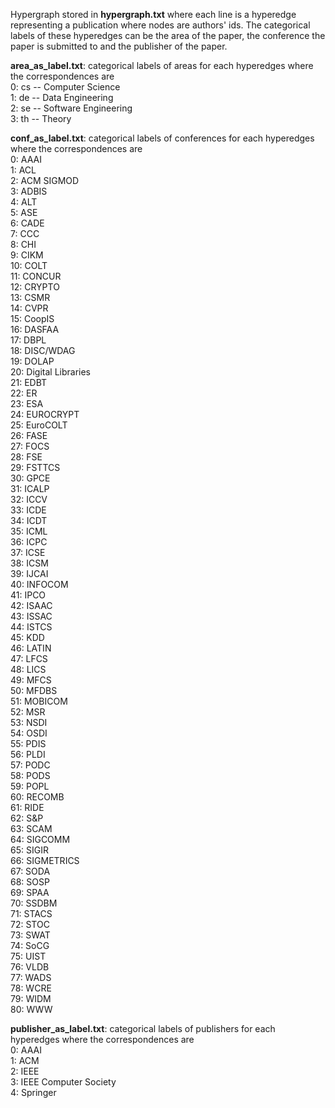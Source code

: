 Hypergraph stored in **hypergraph.txt** where each line is a hyperedge representing a publication where nodes are authors' ids. The categorical labels of these hyperedges can be the area of the paper, the conference the paper is submitted to and the publisher of the paper.
<br/>

**area_as_label.txt**: categorical labels of areas for each hyperedges where the correspondences are <br/>
0: cs -- Computer Science<br/> 
1: de -- Data Engineering<br/>
2: se -- Software Engineering<br/>
3: th -- Theory <br/>

**conf_as_label.txt**: categorical labels of conferences for each hyperedges where the correspondences are <br/>
0: AAAI<br/>
1: ACL <br/>
2: ACM SIGMOD<br/>
3: ADBIS<br/>
4: ALT<br/>
5: ASE<br/>
6: CADE<br/>
7: CCC<br/>
8: CHI<br/>
9: CIKM<br/>
10: COLT<br/>
11: CONCUR<br/>
12: CRYPTO<br/>
13: CSMR<br/>
14: CVPR<br/>
15: CoopIS<br/>
16: DASFAA<br/>
17: DBPL<br/>
18: DISC/WDAG<br/>
19: DOLAP<br/>
20: Digital Libraries<br/>
21: EDBT<br/>
22: ER<br/>
23: ESA<br/>
24: EUROCRYPT<br/>
25: EuroCOLT<br/>
26: FASE<br/>
27: FOCS<br/>
28: FSE<br/>
29: FSTTCS<br/>
30: GPCE<br/>
31: ICALP<br/>
32: ICCV<br/>
33: ICDE<br/>
34: ICDT<br/>
35: ICML<br/>
36: ICPC<br/>
37: ICSE<br/>
38: ICSM<br/>
39: IJCAI<br/>
40: INFOCOM<br/>
41: IPCO<br/>
42: ISAAC<br/>
43: ISSAC<br/>
44: ISTCS<br/>
45: KDD<br/>
46: LATIN<br/>
47: LFCS<br/>
48: LICS<br/>
49: MFCS<br/>
50: MFDBS<br/>
51: MOBICOM<br/>
52: MSR<br/>
53: NSDI<br/>
54: OSDI<br/>
55: PDIS<br/>
56: PLDI<br/>
57: PODC<br/>
58: PODS<br/>
59: POPL<br/>
60: RECOMB<br/>
61: RIDE<br/>
62: S&P<br/>
63: SCAM<br/>
64: SIGCOMM<br/>
65: SIGIR<br/>
66: SIGMETRICS<br/>
67: SODA<br/>
68: SOSP<br/>
69: SPAA<br/>
70: SSDBM<br/>
71: STACS<br/>
72: STOC<br/>
73: SWAT<br/>
74: SoCG<br/>
75: UIST<br/>
76: VLDB<br/>
77: WADS<br/>
78: WCRE<br/>
79: WIDM<br/>
80: WWW<br/>

**publisher_as_label.txt**: categorical labels of publishers for each hyperedges where the correspondences are <br/>
0: AAAI<br/>
1: ACM<br/>
2: IEEE<br/>
3: IEEE Computer Society<br/>
4: Springer<br/>
